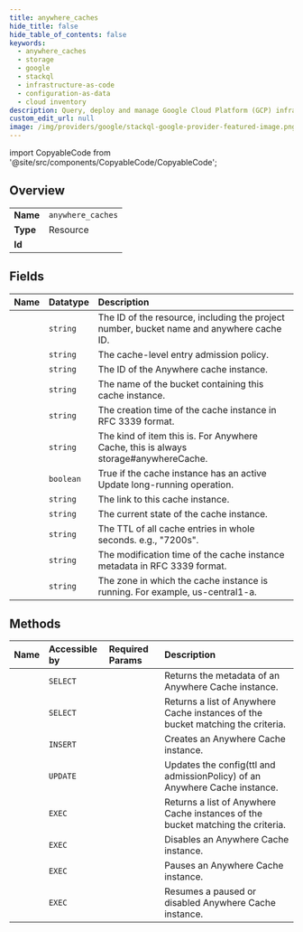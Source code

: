 ```yaml
---
title: anywhere_caches
hide_title: false
hide_table_of_contents: false
keywords:
  - anywhere_caches
  - storage
  - google    
  - stackql
  - infrastructure-as-code
  - configuration-as-data
  - cloud inventory
description: Query, deploy and manage Google Cloud Platform (GCP) infrastructure and resources using SQL
custom_edit_url: null
image: /img/providers/google/stackql-google-provider-featured-image.png
---
```


import CopyableCode from '@site/src/components/CopyableCode/CopyableCode';




## Overview
<table><tbody>
<tr><td><b>Name</b></td><td><code>anywhere_caches</code></td></tr>
<tr><td><b>Type</b></td><td>Resource</td></tr>
<tr><td><b>Id</b></td><td><CopyableCode code="google.storage.anywhere_caches" /></td></tr>
</tbody></table>

## Fields
| Name | Datatype | Description |
|:-----|:---------|:------------|
| <CopyableCode code="id" /> | `string` | The ID of the resource, including the project number, bucket name and anywhere cache ID. |
| <CopyableCode code="admissionPolicy" /> | `string` | The cache-level entry admission policy. |
| <CopyableCode code="anywhereCacheId" /> | `string` | The ID of the Anywhere cache instance. |
| <CopyableCode code="bucket" /> | `string` | The name of the bucket containing this cache instance. |
| <CopyableCode code="createTime" /> | `string` | The creation time of the cache instance in RFC 3339 format. |
| <CopyableCode code="kind" /> | `string` | The kind of item this is. For Anywhere Cache, this is always storage#anywhereCache. |
| <CopyableCode code="pendingUpdate" /> | `boolean` | True if the cache instance has an active Update long-running operation. |
| <CopyableCode code="selfLink" /> | `string` | The link to this cache instance. |
| <CopyableCode code="state" /> | `string` | The current state of the cache instance. |
| <CopyableCode code="ttl" /> | `string` | The TTL of all cache entries in whole seconds. e.g., "7200s".  |
| <CopyableCode code="updateTime" /> | `string` | The modification time of the cache instance metadata in RFC 3339 format. |
| <CopyableCode code="zone" /> | `string` | The zone in which the cache instance is running. For example, us-central1-a. |
## Methods
| Name | Accessible by | Required Params | Description |
|:-----|:--------------|:----------------|:------------|
| <CopyableCode code="get" /> | `SELECT` | <CopyableCode code="anywhereCacheId, bucket" /> | Returns the metadata of an Anywhere Cache instance. |
| <CopyableCode code="list" /> | `SELECT` | <CopyableCode code="bucket" /> | Returns a list of Anywhere Cache instances of the bucket matching the criteria. |
| <CopyableCode code="insert" /> | `INSERT` | <CopyableCode code="bucket" /> | Creates an Anywhere Cache instance. |
| <CopyableCode code="update" /> | `UPDATE` | <CopyableCode code="anywhereCacheId, bucket" /> | Updates the config(ttl and admissionPolicy) of an Anywhere Cache instance. |
| <CopyableCode code="_list" /> | `EXEC` | <CopyableCode code="bucket" /> | Returns a list of Anywhere Cache instances of the bucket matching the criteria. |
| <CopyableCode code="disable" /> | `EXEC` | <CopyableCode code="anywhereCacheId, bucket" /> | Disables an Anywhere Cache instance. |
| <CopyableCode code="pause" /> | `EXEC` | <CopyableCode code="anywhereCacheId, bucket" /> | Pauses an Anywhere Cache instance. |
| <CopyableCode code="resume" /> | `EXEC` | <CopyableCode code="anywhereCacheId, bucket" /> | Resumes a paused or disabled Anywhere Cache instance. |

